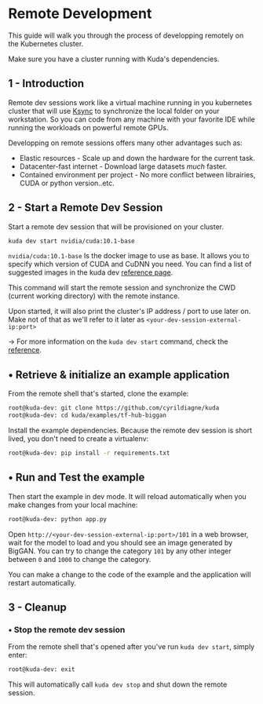 # Remote Development

This guide will walk you through the process of developping remotely on the Kubernetes cluster.

Make sure you have a cluster running with Kuda's dependencies.

## 1 - Introduction

Remote dev sessions work like a virtual machine running in you kubernetes cluster that will use [Ksync](https://github.com/vapor-ware/ksync/) to synchronize the local folder on your workstation. So you can code from any machine with your favorite IDE while running the workloads on powerful remote GPUs.

Developping on remote sessions offers many other advantages such as:

- Elastic resources - Scale up and down the hardware for the current task.
- Datacenter-fast internet - Download large datasets _much_ faster.
- Contained environment per project - No more conflict between librairies, CUDA or python version..etc.

## 2 - Start a Remote Dev Session

Start a remote dev session that will be provisioned on your cluster.

```bash
kuda dev start nvidia/cuda:10.1-base
```

`nvidia/cuda:10.1-base` Is the docker image to use as base. It allows you to specify which version of CUDA and CuDNN you need. You can find a list of suggested images in the kuda dev [reference page](https://docs.kuda.dev/kuda/cli#dev).

This command will start the remote session and synchronize the CWD \(current working directory\) with the remote instance.

Upon started, it will also print the cluster's IP address / port to use later on. Make not of that as we'll refer to it later as `<your-dev-session-external-ip:port>`

→ For more information on the `kuda dev start` command, check the [reference](https://docs.kuda.dev/kuda/cli#dev).

## • Retrieve & initialize an example application

From the remote shell that's started, clone the example:

```bash
root@kuda-dev: git clone https://github.com/cyrildiagne/kuda
root@kuda-dev: cd kuda/examples/tf-hub-biggan
```

Install the example dependencies. Because the remote dev session is short lived, you don't need to create a virtualenv:

```bash
root@kuda-dev: pip install -r requirements.txt
```

## • Run and Test the example

Then start the example in dev mode. It will reload automatically when you make changes from your local machine:

```bash
root@kuda-dev: python app.py
```

Open `http://<your-dev-session-external-ip:port>/101` in a web browser, wait for the model to load and you should see an image generated by BigGAN. You can try to change the category `101` by any other integer between `0` and `1000` to change the category.

You can make a change to the code of the example and the application will restart automatically.

## 3 - Cleanup

### • Stop the remote dev session

From the remote shell that's opened after you've run `kuda dev start`, simply enter:

```bash
root@kuda-dev: exit
```

This will automatically call `kuda dev stop` and shut down the remote session.
